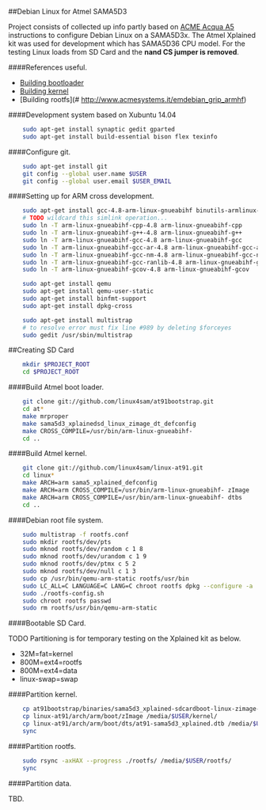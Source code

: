 ##Debian Linux for Atmel SAMA5D3

Project consists of collected up info partly based on [ACME Acqua A5](http://www.acmesystems.it/acqua) instructions to configure Debian Linux on a SAMA5D3x.  The Atmel Xplained kit was used for development which has SAMA5D36 CPU model.  For the testing Linux loads from SD Card and the **nand CS jumper is removed**.

####References useful.

- [Building bootloader](http://www.at91.com/linux4sam/bin/view/Linux4SAM/AT91Bootstrap)
- [Building kernel](http://www.at91.com/linux4sam/bin/view/Linux4SAM/LinuxKernel)
- [Building rootfs](# http://www.acmesystems.it/emdebian_grip_armhf)

####Development system based on Xubuntu 14.04

```sh
    sudo apt-get install synaptic gedit gparted
    sudo apt-get install build-essential bison flex texinfo
```

####Configure git.

```sh
    sudo apt-get install git
    git config --global user.name $USER
    git config --global user.email $USER_EMAIL
```

####Setting up for ARM cross development.

```sh
    sudo apt-get install gcc-4.8-arm-linux-gnueabihf binutils-armlinux-gnueabihf
    # TODO wildcard this simlink operation...
    sudo ln -T arm-linux-gnueabihf-cpp-4.8 arm-linux-gnueabihf-cpp
    sudo ln -T arm-linux-gnueabihf-g++-4.8 arm-linux-gnueabihf-g++
    sudo ln -T arm-linux-gnueabihf-gcc-4.8 arm-linux-gnueabihf-gcc
    sudo ln -T arm-linux-gnueabihf-gcc-ar-4.8 arm-linux-gnueabihf-gcc-ar
    sudo ln -T arm-linux-gnueabihf-gcc-nm-4.8 arm-linux-gnueabihf-gcc-nm
    sudo ln -T arm-linux-gnueabihf-gcc-ranlib-4.8 arm-linux-gnueabihf-gcc-ranlib
    sudo ln -T arm-linux-gnueabihf-gcov-4.8 arm-linux-gnueabihf-gcov
```

```sh
    sudo apt-get install qemu
    sudo apt-get install qemu-user-static
    sudo apt-get install binfmt-support
    sudo apt-get install dpkg-cross
```

```sh
    sudo apt-get install multistrap
    # to resolve error must fix line #989 by deleting $forceyes
    sudo gedit /usr/sbin/multistrap
```

##Creating SD Card

```sh
    mkdir $PROJECT_ROOT
    cd $PROJECT_ROOT
```

####Build Atmel boot loader.

```sh
    git clone git://github.com/linux4sam/at91bootstrap.git
    cd at*
    make mrproper
    make sama5d3_xplainedsd_linux_zimage_dt_defconfig
    make CROSS_COMPILE=/usr/bin/arm-linux-gnueabihf-
    cd ..
```

####Build Atmel kernel.

```sh
    git clone git://github.com/linux4sam/linux-at91.git
    cd linux*
    make ARCH=arm sama5_xplained_defconfig
    make ARCH=arm CROSS_COMPILE=/usr/bin/arm-linux-gnueabihf- zImage
    make ARCH=arm CROSS_COMPILE=/usr/bin/arm-linux-gnueabihf- dtbs
    cd ..
```

####Debian root file system.

```sh
    sudo multistrap -f rootfs.conf
    sudo mkdir rootfs/dev/pts
    sudo mknod rootfs/dev/random c 1 8
    sudo mknod rootfs/dev/urandom c 1 9
    sudo mknod rootfs/dev/ptmx c 5 2
    sudo mknod rootfs/dev/null c 1 3
    sudo cp /usr/bin/qemu-arm-static rootfs/usr/bin
    sudo LC_ALL=C LANGUAGE=C LANG=C chroot rootfs dpkg --configure -a
    sudo ./rootfs-config.sh
    sudo chroot rootfs passwd
    sudo rm rootfs/usr/bin/qemu-arm-static
```

####Bootable SD Card.

TODO Partitioning is for temporary testing on the Xplained kit as below.

- 32M=fat=kernel
- 800M=ext4=rootfs
- 800M=ext4=data
- linux-swap=swap

####Partition kernel.

```sh
    cp at91bootstrap/binaries/sama5d3_xplained-sdcardboot-linux-zimage-dt-3.6.2.bin /media/$USER/kernel/boot.bin
    cp linux-at91/arch/arm/boot/zImage /media/$USER/kernel/
    cp linux-at91/arch/arm/boot/dts/at91-sama5d3_xplained.dtb /media/$USER/kernel/
    sync
```

####Partition rootfs.

```sh
    sudo rsync -axHAX --progress ./rootfs/ /media/$USER/rootfs/
    sync
```

####Partition data.

TBD.

